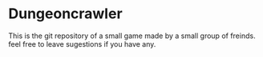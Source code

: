 Dungeoncrawler
==============
This is the git repository of a small game made by a small group of freinds. feel free to leave sugestions if you have any.
